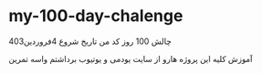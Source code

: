 # my-100-day-chalenge
چالش 100 روز کد من تاریخ شروع 4فروردین403
<p>آموزش کلیه این پروژه هارو از سایت یودمی و یوتیوب برداشتم واسه تمرین</p>

